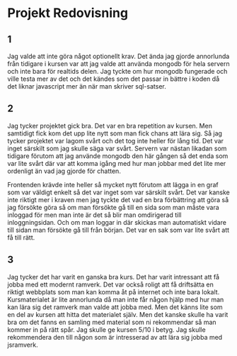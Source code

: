 # Projekt Redovisning

## 1

Jag valde att inte göra något optionellt krav. Det ända jag gjorde annorlunda från tidigare i kursen var att jag valde att använda mongodb för hela servern och inte bara för realtids delen. Jag tyckte om hur mongodb fungerade och ville testa mer av det och det kändes som det passar in bättre i koden då det liknar javascript mer än när man skriver sql-satser.

## 2

Jag tycker projektet gick bra. Det var en bra repetition av kursen. Men samtidigt fick kom det upp lite nytt som man fick chans att lära sig. Så jag tycker projektet var lagom svårt och det tog inte heller för lång tid. Det var inget särskilt som jag skulle säga var svårt. Servern var nästan likadan som tidigare förutom att jag använde mongodb den här gången så det enda som var lite svårt där var att komma igång med hur man jobbar med det lite mer ordenligt än vad jag gjorde för chatten.

Frontenden krävde inte heller så mycket nytt förutom att lägga in en graf som var väldigt enkelt så det var inget som var särskilt svårt. Det var kanske inte riktigt mer i kraven men jag tyckte det vad en bra förbättring att göra så jag försökte göra så om man försökte gå till en sida som man måste vara inloggad för men man inte är det så blir man omdirigerad till inloggningsidan. Och om man loggar in där skickas man automatiskt vidare till sidan man försökte gå till från början. Det var en sak som var lite svårt att få till rätt.



## 3

Jag tycker det har varit en ganska bra kurs. Det har varit intressant att få jobba med ett modernt ramverk. Det var också roligt att få driftsätta en riktigt webbplats som man kan komma åt på internet och inte bara lokalt. Kursmaterialet är lite annorlunda då man inte får någon hjälp med hur man kan lära sig det ramverk man valde att jobba med. Men det känns lite som en del av kursen att hitta det materialet själv. Men det kanske skulle ha varit bra om det fanns en samling med material som ni rekommendar så man kommer in på rätt spår. Jag skulle ge kursen 5/10 i betyg. Jag skulle rekommendera den till någon som är intresserad av att lära sig jobba med jsramverk.
